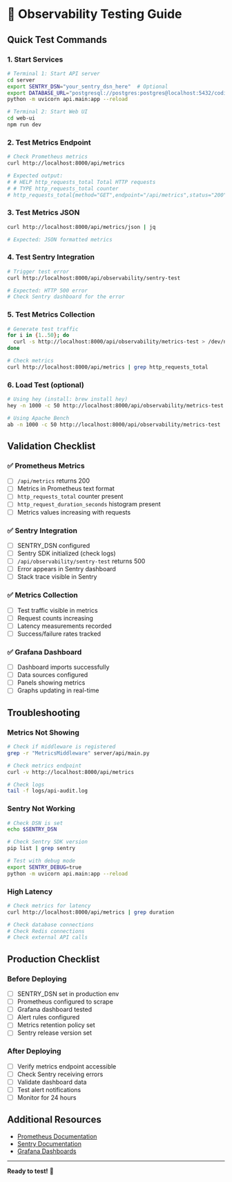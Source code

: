 # 🧪 Observability Testing Guide

## Quick Test Commands

### 1. Start Services

```bash
# Terminal 1: Start API server
cd server
export SENTRY_DSN="your_sentry_dsn_here"  # Optional
export DATABASE_URL="postgresql://postgres:postgres@localhost:5432/codingagent"
python -m uvicorn api.main:app --reload

# Terminal 2: Start Web UI
cd web-ui
npm run dev
```

### 2. Test Metrics Endpoint

```bash
# Check Prometheus metrics
curl http://localhost:8000/api/metrics

# Expected output:
# # HELP http_requests_total Total HTTP requests
# # TYPE http_requests_total counter
# http_requests_total{method="GET",endpoint="/api/metrics",status="200"} 1.0
```

### 3. Test Metrics JSON

```bash
curl http://localhost:8000/api/metrics/json | jq

# Expected: JSON formatted metrics
```

### 4. Test Sentry Integration

```bash
# Trigger test error
curl http://localhost:8000/api/observability/sentry-test

# Expected: HTTP 500 error
# Check Sentry dashboard for the error
```

### 5. Test Metrics Collection

```bash
# Generate test traffic
for i in {1..50}; do
  curl -s http://localhost:8000/api/observability/metrics-test > /dev/null
done

# Check metrics
curl http://localhost:8000/api/metrics | grep http_requests_total
```

### 6. Load Test (optional)

```bash
# Using hey (install: brew install hey)
hey -n 1000 -c 50 http://localhost:8000/api/observability/metrics-test

# Using Apache Bench
ab -n 1000 -c 50 http://localhost:8000/api/observability/metrics-test
```

## Validation Checklist

### ✅ Prometheus Metrics

- [ ] `/api/metrics` returns 200
- [ ] Metrics in Prometheus text format
- [ ] `http_requests_total` counter present
- [ ] `http_request_duration_seconds` histogram present
- [ ] Metrics values increasing with requests

### ✅ Sentry Integration

- [ ] SENTRY_DSN configured
- [ ] Sentry SDK initialized (check logs)
- [ ] `/api/observability/sentry-test` returns 500
- [ ] Error appears in Sentry dashboard
- [ ] Stack trace visible in Sentry

### ✅ Metrics Collection

- [ ] Test traffic visible in metrics
- [ ] Request counts increasing
- [ ] Latency measurements recorded
- [ ] Success/failure rates tracked

### ✅ Grafana Dashboard

- [ ] Dashboard imports successfully
- [ ] Data sources configured
- [ ] Panels showing metrics
- [ ] Graphs updating in real-time

## Troubleshooting

### Metrics Not Showing

```bash
# Check if middleware is registered
grep -r "MetricsMiddleware" server/api/main.py

# Check metrics endpoint
curl -v http://localhost:8000/api/metrics

# Check logs
tail -f logs/api-audit.log
```

### Sentry Not Working

```bash
# Check DSN is set
echo $SENTRY_DSN

# Check Sentry SDK version
pip list | grep sentry

# Test with debug mode
export SENTRY_DEBUG=true
python -m uvicorn api.main:app --reload
```

### High Latency

```bash
# Check metrics for latency
curl http://localhost:8000/api/metrics | grep duration

# Check database connections
# Check Redis connections
# Check external API calls
```

## Production Checklist

### Before Deploying

- [ ] SENTRY_DSN set in production env
- [ ] Prometheus configured to scrape
- [ ] Grafana dashboard tested
- [ ] Alert rules configured
- [ ] Metrics retention policy set
- [ ] Sentry release version set

### After Deploying

- [ ] Verify metrics endpoint accessible
- [ ] Check Sentry receiving errors
- [ ] Validate dashboard data
- [ ] Test alert notifications
- [ ] Monitor for 24 hours

## Additional Resources

- [Prometheus Documentation](https://prometheus.io/docs/)
- [Sentry Documentation](https://docs.sentry.io/)
- [Grafana Dashboards](https://grafana.com/grafana/dashboards/)

---

**Ready to test!** 🚀

